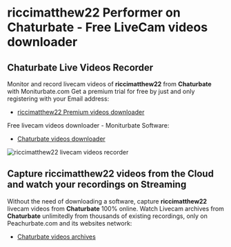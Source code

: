 # riccimatthew22 Performer on Chaturbate - Free LiveCam videos downloader

## Chaturbate Live Videos Recorder

Monitor and record livecam videos of **riccimatthew22** from **Chaturbate** with Moniturbate.com
Get a premium trial for free by just and only registering with your Email address:
* [riccimatthew22 Premium videos downloader](https://moniturbate.com/request-demo-licence-key.html)

Free livecam videos downloader - Moniturbate Software:
* [Chaturbate videos downloader](https://moniturbate.com/moniturbate-download-software.html)

![riccimatthew22 livecam videos recorder](https://peachurnet.com/templates/moniturbate-software.png)


## Capture riccimatthew22 videos from the Cloud and watch your recordings on Streaming

Without the need of downloading a software, capture **riccimatthew22** livecam videos from **Chaturbate** 100% online.
Watch Livecam archives from **Chaturbate** unlimitedly from thousands of existing recordings, only on Peachurbate.com and its websites network:
* [Chaturbate videos archives](https://peachurnet.com/)